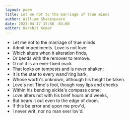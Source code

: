 ```yaml
---
layout: poem
title: Let me not to the marriage of true minds
author: William Shakespeare
date: 2023-04-17 15:58 -04:00
editor: Harshit Kumar
---
```


- Let me not to the marriage of true minds
- Admit impediments. Love is not love
- Which alters when it alteration finds,
- Or bends with the remover to remove.
- O no! it is an ever-fixed mark
- That looks on tempests and is never shaken;
- It is the star to every wand'ring bark,
- Whose worth's unknown, although his height be taken.
- Love's not Time's fool, though rosy lips and cheeks
- Within his bending sickle's compass come;
- Love alters not with his brief hours and weeks,
- But bears it out even to the edge of doom.
- If this be error and upon me prov'd,
- I never writ, nor no man ever lov'd.
